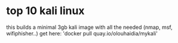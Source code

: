 # top 10 kali linux

this builds a minimal 3gb kali image with all the needed (nmap, msf, wifiphisher..)
get here: 'docker pull quay.io/olouhaidia/mykali'